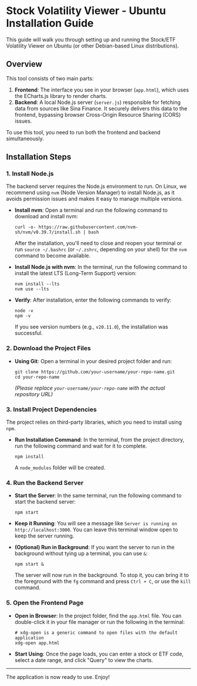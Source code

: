 # Stock Volatility Viewer - Ubuntu Installation Guide

This guide will walk you through setting up and running the Stock/ETF Volatility Viewer on Ubuntu (or other Debian-based Linux distributions).

## Overview

This tool consists of two main parts:
1.  **Frontend**: The interface you see in your browser (`app.html`), which uses the ECharts.js library to render charts.
2.  **Backend**: A local Node.js server (`server.js`) responsible for fetching data from sources like Sina Finance. It securely delivers this data to the frontend, bypassing browser Cross-Origin Resource Sharing (CORS) issues.

To use this tool, you need to run both the frontend and backend simultaneously.

## Installation Steps

### 1. Install Node.js

The backend server requires the Node.js environment to run. On Linux, we recommend using `nvm` (Node Version Manager) to install Node.js, as it avoids permission issues and makes it easy to manage multiple versions.

- **Install nvm**: Open a terminal and run the following command to download and install nvm:
  ```shell
  curl -o- https://raw.githubusercontent.com/nvm-sh/nvm/v0.39.7/install.sh | bash
  ```
  After the installation, you'll need to close and reopen your terminal or run `source ~/.bashrc` (or `~/.zshrc`, depending on your shell) for the `nvm` command to become available.

- **Install Node.js with nvm**: In the terminal, run the following command to install the latest LTS (Long-Term Support) version:
  ```shell
  nvm install --lts
  nvm use --lts
  ```

- **Verify**: After installation, enter the following commands to verify:
  ```shell
  node -v
  npm -v
  ```
  If you see version numbers (e.g., `v20.11.0`), the installation was successful.

### 2. Download the Project Files

- **Using Git**: Open a terminal in your desired project folder and run:
  ```shell
  git clone https://github.com/your-username/your-repo-name.git
  cd your-repo-name
  ```
  *(Please replace `your-username/your-repo-name` with the actual repository URL)*

### 3. Install Project Dependencies

The project relies on third-party libraries, which you need to install using `npm`.

- **Run Installation Command**:
  In the terminal, from the project directory, run the following command and wait for it to complete.
  ```shell
  npm install
  ```
  A `node_modules` folder will be created.

### 4. Run the Backend Server

- **Start the Server**: In the same terminal, run the following command to start the backend server:
  ```shell
  npm start
  ```
- **Keep it Running**: You will see a message like `Server is running on http://localhost:3000`. You can leave this terminal window open to keep the server running.

- **(Optional) Run in Background**: If you want the server to run in the background without tying up a terminal, you can use `&`:
  ```shell
  npm start &
  ```
  The server will now run in the background. To stop it, you can bring it to the foreground with the `fg` command and press `Ctrl + C`, or use the `kill` command.

### 5. Open the Frontend Page

- **Open in Browser**: In the project folder, find the `app.html` file. You can double-click it in your file manager or run the following in the terminal:
  ```shell
  # xdg-open is a generic command to open files with the default application
  xdg-open app.html
  ```
- **Start Using**: Once the page loads, you can enter a stock or ETF code, select a date range, and click "Query" to view the charts.

---
The application is now ready to use. Enjoy!
